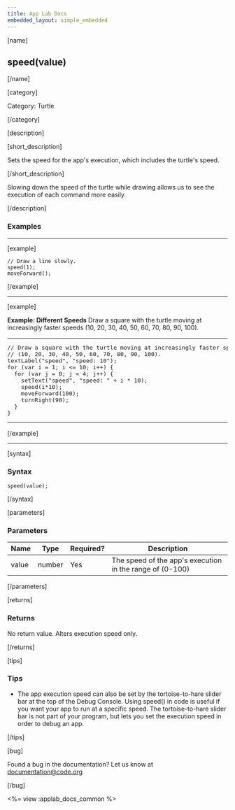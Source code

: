 ```yaml
---
title: App Lab Docs
embedded_layout: simple_embedded
---
```


[name]

## speed(value)

[/name]

[category]

Category: Turtle

[/category]

[description]

[short_description]

Sets the speed for the app's execution, which includes the turtle's speed.

[/short_description]

Slowing down the speed of the turtle while drawing allows us to see the execution of each command more easily. 

[/description]

### Examples
____________________________________________________

[example]

```
// Draw a line slowly.
speed(1);
moveForward();
```

[/example]

____________________________________________________

[example]

**Example: Different Speeds** Draw a square with the turtle moving at increasingly faster speeds (10, 20, 30, 40, 50, 60, 70, 80, 90, 100).

<table>
<tr>
<td style="border-style:none; width:90%; padding:0px">
<pre>
// Draw a square with the turtle moving at increasingly faster speeds
// (10, 20, 30, 40, 50, 60, 70, 80, 90, 100).
textLabel("speed", "speed: 10");
for (var i = 1; i &lt;= 10; i++) {
  for (var j = 0; j &lt; 4; j++) {
    setText("speed", "speed: " + i * 10);
    speed(i*10);
    moveForward(100);
    turnRight(90);
  }
}
</pre>
</td>
<td style="border-style:none; width:10%; padding:0px">
<img src='https://images.code.org/5b3d4a5f9b27b99cfdebf0012a7f091e-image-1445619219090.gif'>
</td>
</tr>
</table>

[/example]

____________________________________________________

[syntax]

### Syntax

```
speed(value);
```

[/syntax]

[parameters]

### Parameters

| Name  | Type | Required? | Description |
|-----------------|------|-----------|-------------|
| value | number | Yes | The speed of the app's execution in the range of (0-100)  |

[/parameters]

[returns]

### Returns
No return value. Alters execution speed only.

[/returns]

[tips]

### Tips
- The app execution speed can also be set by the tortoise-to-hare slider bar at the top of the Debug Console. Using speed() in code is useful if you want your app to run at a specific speed. The tortoise-to-hare slider bar is not part of your program, but lets you set the execution speed in order to debug an app.

[/tips]

[bug]

Found a bug in the documentation? Let us know at documentation@code.org

[/bug]

<%= view :applab_docs_common %>
